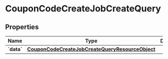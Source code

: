 
# CouponCodeCreateJobCreateQuery

## Properties
| Name | Type | Description | Notes |
| ------------ | ------------- | ------------- | ------------- |
| **&#x60;data&#x60;** | [**CouponCodeCreateJobCreateQueryResourceObject**](CouponCodeCreateJobCreateQueryResourceObject.md) |  |  |



